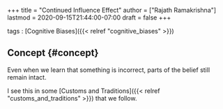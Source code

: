 +++
title = "Continued Influence Effect"
author = ["Rajath Ramakrishna"]
lastmod = 2020-09-15T21:44:00-07:00
draft = false
+++

tags
: [Cognitive Biases]({{< relref "cognitive_biases" >}})


## Concept {#concept}

Even when we learn that something is incorrect, parts of the belief still remain intact.

I see this in some [Customs and Traditions]({{< relref "customs_and_traditions" >}}) that we follow.
